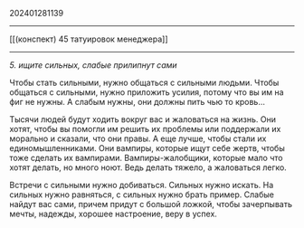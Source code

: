 202401281139
***
[[(конспект) 45 татуировок менеджера]]
***
*5. ищите сильных, слабые прилипнут сами*

Чтобы стать сильными, нужно общаться с сильными людьми.
Чтобы общаться с сильными, нужно приложить усилия, потому что вы им на фиг не нужны.
А слабым нужны, они должны пить чью то кровь...

Тысячи людей будут ходить вокруг вас и жаловаться на жизнь. 
Они хотят, чтобы вы помогли им решить их проблемы или поддержали их морально и сказали, что они правы.
А еще лучше, чтобы стали их единомышленниками.
Они вампиры, которые ищут себе жертв, чтобы тоже сделать их вампирами.
Вампиры-жалобщики, которые мало что хотят делать, но много ноют. 
Ведь делать тяжело, а жаловаться легко.

Встречи с сильными нужно добиваться. Сильных нужно искать. На сильных нужно равняться, с сильных нужно брать пример.
Слабые найдут вас сами, причем придут с большой ложкой, чтобы зачерпывать мечты, надежды, хорошее настроение, веру в успех.